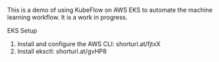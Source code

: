 This is a demo of using KubeFlow on AWS EKS to automate the machine learning workflow. It is a work in progress.

EKS Setup
1. Install and configure the AWS CLI: shorturl.at/fjtxX
2. Install eksctl: shorturl.at/gvHP8


